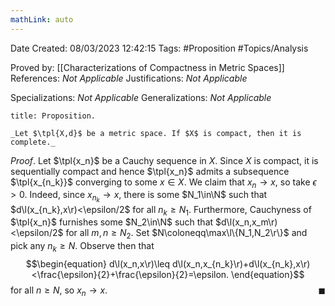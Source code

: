 ```yaml
---
mathLink: auto
---
```


<div class="topSpace"></div>

Date Created: 08/03/2023 12:42:15
Tags: #Proposition #Topics/Analysis

Proved by: [[Characterizations of Compactness in Metric Spaces]]
References: _Not Applicable_
Justifications: _Not Applicable_

Specializations: _Not Applicable_
Generalizations: _Not Applicable_

``` ad-Proposition
title: Proposition.

_Let $\tpl{X,d}$ be a metric space. If $X$ is compact, then it is complete._

```

_Proof_. Let $\tpl{x_n}$ be a Cauchy sequence in $X$. Since $X$ is compact, it is sequentially compact and hence $\tpl{x_n}$ admits a subsequence $\tpl{x_{n_k}}$ converging to some $x\in X$. We claim that $x_n\to x$, so take $\epsilon>0$. Indeed, since $x_{n_k}\to x$, there is some $N_1\in\N$ such that $d\l(x_{n_k},x\r)<\epsilon/2$ for all $n_k\geq N_1$. Furthermore, Cauchyness of $\tpl{x_n}$ furnishes some $N_2\in\N$ such that $d\l(x_n,x_m\r)<\epsilon/2$ for all $m,n\geq N_2$. Set $N\coloneqq\max\l\{N_1,N_2\r\}$ and pick any $n_k\geq N$. Observe then that
$$\begin{equation}
    d\l(x_n,x\r)\leq d\l(x_n,x_{n_k}\r)+d\l(x_{n_k},x\r)<\frac{\epsilon}{2}+\frac{\epsilon}{2}=\epsilon.
\end{equation}$$
for all $n\geq N$, so $x_n\to x$.<span style="float:right;">$\blacksquare$</span>
